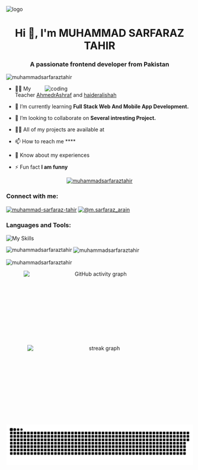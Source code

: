 ![logo](https://github.com/Rayyan7878/Rayyan7878/blob/main/githubban.gif)

<h1 align="center">Hi 👋, I'm MUHAMMAD SARFARAZ TAHIR</h1>
<h3 align="center">A passionate frontend developer from Pakistan</h3>
<p align="left"> <img src="https://komarev.com/ghpvc/?username=muhammadsarfaraztahir&label=Profile%20views&color=0e75b6&style=flat" alt="muhammadsarfaraztahir" /> </p>

<img align="right" alt="coding" width="400" src="https://i.pinimg.com/550x/54/e3/7d/54e37d8074ebcde1d96c77d7b2a7f310.jpg">


- 🧑‍🏫 My Teacher [AhmedrAshraf](https://github.com/AhmedrAshraf) and [haideralishah](https://github.com/haideralishah)

- 🌱 I’m currently learning **Full Stack Web And Mobile App Development.**

- 👯 I’m looking to collaborate on **Several intresting Project.**

- 👨‍💻 All of my projects are available at []()

- 📫 How to reach me ****

- 📄 Know about my experiences []()

- ⚡ Fun fact **I am funny**

<p align="center" justify-content="space-between" display="flex" gap="10px" > <a href="https://github.com/ryo-ma/github-profile-trophy"><img src="https://github-profile-trophy.vercel.app/?username=muhammadsarfaraztahir" alt="muhammadsarfaraztahir" /></a> </p>
<h3 align="left">Connect with me:</h3>

<p align="left">
<a href="https://linkedin.com/in/muhammad-sarfaraz-tahir" target="blank"><img align="center" src="https://raw.githubusercontent.com/rahuldkjain/github-profile-readme-generator/master/src/images/icons/Social/linked-in-alt.svg" alt="muhammad-sarfaraz-tahir" height="30" width="40" /></a>
<a href="https://instagram.com/@m.sarfaraz_arain" target="blank"><img align="center" src="https://raw.githubusercontent.com/rahuldkjain/github-profile-readme-generator/master/src/images/icons/Social/instagram.svg" alt="@m.sarfaraz_arain" height="30" width="40" /></a>
</p>

<h3 align="left">Languages and Tools:</h3>
<p align="left">
    <img src="https://skillicons.dev/icons?i=androidstudio,bun,npm,bootstrap,github,ai,vite,vscode,nodejs,express,figma,git,html,css,js,ts,ps,react,next,firebase,tailwind" alt="My Skills">
</p>


<!-- <h3 align="center">Languages and Tools:</h3>
<p align="left"> <a href="https://getbootstrap.com" target="_blank" rel="noreferrer"> <img src="https://raw.githubusercontent.com/devicons/devicon/master/icons/bootstrap/bootstrap-plain-wordmark.svg" alt="bootstrap" width="40" height="40"/> </a> <a href="https://www.w3schools.com/css/" target="_blank" rel="noreferrer"> <img src="https://raw.githubusercontent.com/devicons/devicon/master/icons/css3/css3-original-wordmark.svg" alt="css3" width="40" height="40"/> </a> <a href="https://www.figma.com/" target="_blank" rel="noreferrer"> <img src="https://www.vectorlogo.zone/logos/figma/figma-icon.svg" alt="figma" width="40" height="40"/> </a> <a href="https://git-scm.com/" target="_blank" rel="noreferrer"> <img src="https://www.vectorlogo.zone/logos/git-scm/git-scm-icon.svg" alt="git" width="40" height="40"/> </a> <a href="https://www.w3.org/html/" target="_blank" rel="noreferrer"> <img src="https://raw.githubusercontent.com/devicons/devicon/master/icons/html5/html5-original-wordmark.svg" alt="html5" width="40" height="40"/> </a> <a href="https://developer.mozilla.org/en-US/docs/Web/JavaScript" target="_blank" rel="noreferrer"> <img src="https://raw.githubusercontent.com/devicons/devicon/master/icons/javascript/javascript-original.svg" alt="javascript" width="40" height="40"/> </a> <a href="https://nodejs.org" target="_blank" rel="noreferrer"> <img src="https://raw.githubusercontent.com/devicons/devicon/master/icons/nodejs/nodejs-original-wordmark.svg" alt="nodejs" width="40" height="40"/> </a> <a href="https://www.photoshop.com/en" target="_blank" rel="noreferrer"> <img src="https://raw.githubusercontent.com/devicons/devicon/master/icons/photoshop/photoshop-line.svg" alt="photoshop" width="40" height="40"/> </a> <a href="https://reactjs.org/" target="_blank" rel="noreferrer"> <img src="https://raw.githubusercontent.com/devicons/devicon/master/icons/react/react-original-wordmark.svg" alt="react" width="40" height="40"/> </a> <a href="https://reactnative.dev/" target="_blank" rel="noreferrer"> <img src="https://reactnative.dev/img/header_logo.svg" alt="reactnative" width="40" height="40"/> </a> <a href="https://tailwindcss.com/" target="_blank" rel="noreferrer"> <img src="https://www.vectorlogo.zone/logos/tailwindcss/tailwindcss-icon.svg" alt="tailwind" width="40" height="40"/> </a> <a href="https://www.typescriptlang.org/" target="_blank" rel="noreferrer"> <img src="https://raw.githubusercontent.com/devicons/devicon/master/icons/typescript/typescript-original.svg" alt="typescript" width="40" height="40"/> </a> </p> -->


<p><img align="left" src="https://github-readme-stats.vercel.app/api/top-langs?username=muhammadsarfaraztahir&show_icons=true&locale=en&layout=compact" alt="muhammadsarfaraztahir" /></p>

<p>&nbsp;<img align="center" src="https://github-readme-stats.vercel.app/api?username=muhammadsarfaraztahir&show_icons=true&locale=en" alt="muhammadsarfaraztahir" /></p>

<p><img align="center" src="https://github-readme-streak-stats.herokuapp.com/?user=muhammadsarfaraztahir&" alt="muhammadsarfaraztahir" /></p>

<div align="center">
  <a>
    <img src="https://github-readme-activity-graph.vercel.app/graph?username=muhammadsarfaraztahir&theme=github&bg_color=none&hide_border=true&custom_title=I'm%20too%20lazy%20to%20continue%20the%20streak." width="400" height="200" alt="GitHub activity graph" style="display: inline-block; margin-right: 10px;" />
  </a>
  <img src="https://github-readme-streak-stats.herokuapp.com?user=muhammadsarfaraztahir&theme=transparent&hide_border=true&hide_current_streak=true" width="400" height="200" alt="streak graph" style="display: inline-block; margin-left: 10px;" />
</div>

<p align="center">
 <img width="1000" src="./github-snake.svg" alt="snake"/>
</p>

<!-- // (https://www.youtube.com/watch?v=sKuC-ejnPgY) (https://v0.dev/chat/mgw1LUXA5xW?b=b_ZjmaJbhwVXZ) yaar isay nahi delete kar na smit me akar marogai!!! -->

<!--
**muhammadsarfaraztahir/muhammadsarfaraztahir** is a ✨ _special_ ✨ repository because its `README.md` (this file) appears on your GitHub profile.

Here are some ideas to get you started:

- 🔭 I’m currently working on ...
- 🌱 I’m currently learning ...
- 👯 I’m looking to collaborate on ...
- 🤔 I’m looking for help with ...
- 💬 Ask me about ...
- 📫 How to reach me: ...
- 😄 Pronouns: ...
- ⚡ Fun fact: ...
- ⚡ And in Genius: ...
-->
